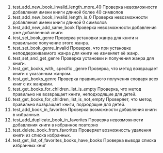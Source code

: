 1. test_add_new_book_invalid_length_more_40	Проверка невозможности добавления имени книги длиной более 40 символов
2. test_add_new_book_invalid_length_is_0	    Проверка невозможности добавления имени книги длиной 0 символов
3. test_add_new_add_same_book	              Проверка невозможности добавления уже добавленной книги 
4. test_set_book_genre	                      Проверка установки жанра для книги и правильное получение этого жанра.
5. test_set_book_genre_invalid	              Проверка, что при установке неподдерживаемого жанра для книги не изменяет её жанр.
6. test_set_and_get_genre	                  Проверка установки и получения жанра для книги.
7. test_get_books_with_ specific _genre	    Проверка, что метод возвращает книги с указанным жанром.
8. test_get_books_genre	                    Проверка правильного получения словаря всех книг с их жанрами.
9. test_get_books_for_children_list_is_empty	Проверка, что метод правильно не возвращает книги, неподходящие для детей.
10. test_get_books_for_children_list_is_not_empty	Проверяет, что метод правильно возвращает книги, подходящие для детей.
11. test_add_book_in_favorites	                Проверка возможности добавления книги в избранные.
12. test_add_duplicate_book_in_favorites	      Проверка невозможности добавления книги в избранное повторно
13. test_delete_book_from_favorites	            Проверяет возможность удаления книги из списка избранных.
14. test_get_list_of_favorites_books_have_books	Проверка вывода списка избранных книг
